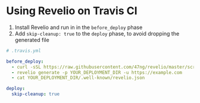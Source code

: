 # Using Revelio on Travis CI

1. Install Revelio and run in in the `before_deploy` phase
2. Add `skip-cleanup: true` to the `deploy` phase, to avoid dropping the generated file

```yml
# .travis.yml

before_deploy:
  - curl -sSL https://raw.githubusercontent.com/47ng/revelio/master/scripts/get.sh | bash
  - revelio generate -p YOUR_DEPLOYMENT_DIR -u https://example.com
  - cat YOUR_DEPLOYMENT_DIR/.well-known/revelio.json

deploy:
  skip-cleanup: true
```
